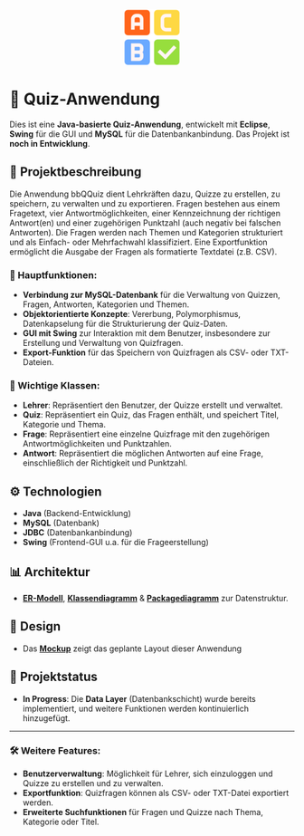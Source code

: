 <p align="center">
  <img src="/images/answer.png" width="100" alt="logo" />
</p>

# 🎯 Quiz-Anwendung
Dies ist eine **Java-basierte Quiz-Anwendung**, entwickelt mit **Eclipse**, **Swing** für die GUI und **MySQL** für die Datenbankanbindung. Das Projekt ist **noch in Entwicklung**.
## 📝 Projektbeschreibung
Die Anwendung bbQQuiz dient Lehrkräften dazu, Quizze zu erstellen, zu speichern, zu verwalten und zu exportieren. Fragen bestehen aus einem Fragetext, vier Antwortmöglichkeiten, einer Kennzeichnung der richtigen Antwort(en) und einer zugehörigen Punktzahl (auch negativ bei falschen Antworten).
Die Fragen werden nach Themen und Kategorien strukturiert und als Einfach- oder Mehrfachwahl klassifiziert. Eine Exportfunktion ermöglicht die Ausgabe der Fragen als formatierte Textdatei (z.B. CSV).
### 📌 Hauptfunktionen:
- **Verbindung zur MySQL-Datenbank**  für die Verwaltung von Quizzen, Fragen, Antworten, Kategorien und Themen.
- **Objektorientierte Konzepte**: Vererbung, Polymorphismus, Datenkapselung für die Strukturierung der Quiz-Daten.
- **GUI mit Swing** zur Interaktion mit dem Benutzer, insbesondere zur Erstellung und Verwaltung von Quizfragen.
- **Export-Funktion** für das Speichern von Quizfragen als CSV- oder TXT-Dateien.
### 👥 Wichtige Klassen:
- **Lehrer**: Repräsentiert den Benutzer, der Quizze erstellt und verwaltet.
- **Quiz**: Repräsentiert ein Quiz, das Fragen enthält, und speichert Titel, Kategorie und Thema.
- **Frage**: Repräsentiert eine einzelne Quizfrage mit den zugehörigen Antwortmöglichkeiten und Punktzahlen.
- **Antwort**: Repräsentiert die möglichen Antworten auf eine Frage, einschließlich der Richtigkeit und Punktzahl.
## ⚙️ Technologien
- **Java** (Backend-Entwicklung)
- **MySQL** (Datenbank)
- **JDBC** (Datenbankanbindung)
- **Swing** (Frontend-GUI u.a. für die Frageerstellung)
## 📊 Architektur
- [**ER-Modell**](/images/mySQL_ERD.png), [**Klassendiagramm**](/images/Klassendiagramm.png) & [**Packagediagramm**](/images/PackageDiagramm.png) zur Datenstruktur.
## 📐 Design
- Das [**Mockup**](/images/Mockup.pdf) zeigt das geplante Layout dieser Anwendung
## 🚧 Projektstatus
- **In Progress**: Die **Data Layer** (Datenbankschicht) wurde bereits implementiert, und weitere Funktionen werden kontinuierlich hinzugefügt.
---
### 🛠️ Weitere Features:
- **Benutzerverwaltung**: Möglichkeit für Lehrer, sich einzuloggen und Quizze zu erstellen und zu verwalten.
- **Exportfunktion**: Quizfragen können als CSV- oder TXT-Datei exportiert werden.
- **Erweiterte Suchfunktionen** für Fragen und Quizze nach Thema, Kategorie oder Titel.
